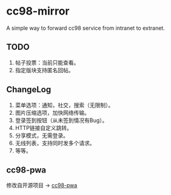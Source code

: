 # cc98-mirror

A simple way to forward cc98 service from intranet to extranet.

## TODO

1. 帖子投票：当前只能查看。
2. 指定版块支持匿名回帖。

## ChangeLog

1. 菜单选项：通知，社交，搜索（无限制）。
2. 图片压缩选项，加快网络传输。
3. 登录签到按钮（从未签到情况有Bug）。
4. HTTP链接自定义跳转。
5. 分享模式，无需登录。
6. 无线列表，支持同时发多个请求。
7. 等等。

## cc98-pwa

修改自开源项目 → [cc98-pwa](https://github.com/ZJU-CC98/CC98-PWA)
